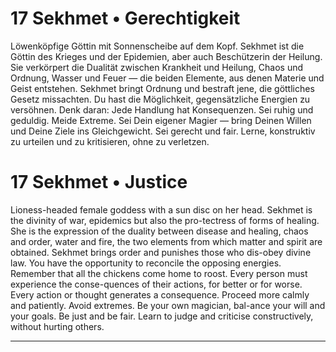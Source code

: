 # 17 Sekhmet • Gerechtigkeit

Löwenköpfige Göttin mit Sonnenscheibe auf dem Kopf. Sekhmet ist die Göttin des Krieges und der Epidemien, aber auch Beschützerin der Heilung. Sie verkörpert die Dualität zwischen Krankheit und Heilung, Chaos und Ordnung, Wasser und Feuer — die beiden Elemente, aus denen Materie und Geist entstehen. Sekhmet bringt Ordnung und bestraft jene, die göttliches Gesetz missachten. Du hast die Möglichkeit, gegensätzliche Energien zu versöhnen. Denk daran: Jede Handlung hat Konsequenzen. Sei ruhig und geduldig. Meide Extreme. Sei Dein eigener Magier — bring Deinen Willen und Deine Ziele ins Gleichgewicht. Sei gerecht und fair. Lerne, konstruktiv zu urteilen und zu kritisieren, ohne zu verletzen.

# 17 Sekhmet • Justice

Lioness-headed female goddess with a sun disc on  her head. Sekhmet is the  divinity of war, epidemics but  also the  pro-tectress  of  forms  of  healing.  She  is  the  expression  of  the duality between disease and  healing, chaos and order, water and fire, the two elements from which  matter and spirit are obtained. Sekhmet brings order and punishes those who dis-obey divine  law. You have  the  opportunity to  reconcile  the opposing  energies.  Remember  that  all  the  chickens  come home  to  roost.  Every  person  must  experience  the  conse-quences of  their actions, for better or for worse. Every action or  thought generates  a  consequence.  Proceed  more  calmly and  patiently. Avoid extremes. Be  your  own  magician,  bal-ance your will  and  your goals. Be just and  be fair. Learn to judge and criticise constructively, without hurting others.

------

